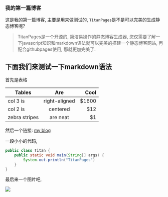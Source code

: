 ### 我的第一篇博客

这是我的第一篇博客, 主要是用来做测试的, `TitanPages`是不是可以完美的生成静态博客呢?
> TitanPages是一个开源的, 简洁易操作的静态博客生成器, 您仅需要了解一下javascript知识和markdown语法就可以完美的搭建一个静态博客网站, 再配合githubpages使用, 那就更加完美了.

## 下面我们来测试一下markdown语法

首先是表格

| Tables        | Are           | Cool  |
| ------------- |:-------------:| -----:|
| col 3 is      | right-aligned | $1600 |
| col 2 is      | centered      |   $12 |
| zebra stripes | are neat      |    $1 |

然后一个链接: [my blog](http://blog.csdn.net/qibin0506)

一段小小的代码, 

``` java
public class Titan {
	public static void main(String[] args) {
		System.out.println("TitanPages")
	}
}
```

最后来一个图片吧,

![](https://avatars2.githubusercontent.com/u/7258171?v=3&s=460)
